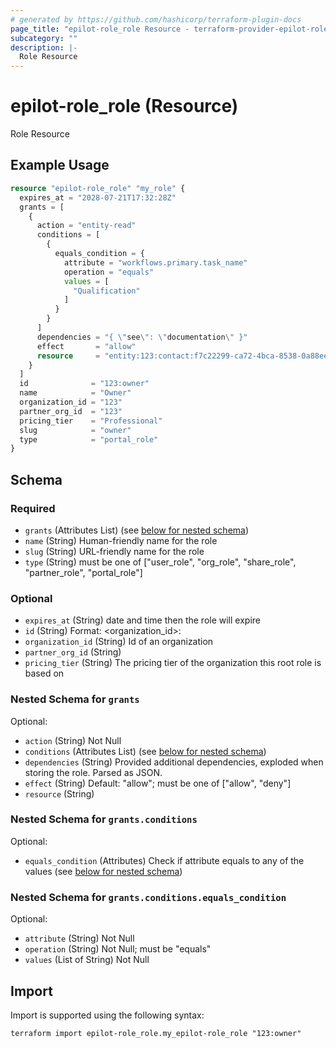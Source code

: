 ```yaml
---
# generated by https://github.com/hashicorp/terraform-plugin-docs
page_title: "epilot-role_role Resource - terraform-provider-epilot-role"
subcategory: ""
description: |-
  Role Resource
---
```


# epilot-role_role (Resource)

Role Resource

## Example Usage

```terraform
resource "epilot-role_role" "my_role" {
  expires_at = "2028-07-21T17:32:28Z"
  grants = [
    {
      action = "entity-read"
      conditions = [
        {
          equals_condition = {
            attribute = "workflows.primary.task_name"
            operation = "equals"
            values = [
              "Qualification"
            ]
          }
        }
      ]
      dependencies = "{ \"see\": \"documentation\" }"
      effect       = "allow"
      resource     = "entity:123:contact:f7c22299-ca72-4bca-8538-0a88eeefc947"
    }
  ]
  id              = "123:owner"
  name            = "Owner"
  organization_id = "123"
  partner_org_id  = "123"
  pricing_tier    = "Professional"
  slug            = "owner"
  type            = "portal_role"
}
```

<!-- schema generated by tfplugindocs -->
## Schema

### Required

- `grants` (Attributes List) (see [below for nested schema](#nestedatt--grants))
- `name` (String) Human-friendly name for the role
- `slug` (String) URL-friendly name for the role
- `type` (String) must be one of ["user_role", "org_role", "share_role", "partner_role", "portal_role"]

### Optional

- `expires_at` (String) date and time then the role will expire
- `id` (String) Format: <organization_id>:<slug>
- `organization_id` (String) Id of an organization
- `partner_org_id` (String)
- `pricing_tier` (String) The pricing tier of the organization this root role is based on

<a id="nestedatt--grants"></a>
### Nested Schema for `grants`

Optional:

- `action` (String) Not Null
- `conditions` (Attributes List) (see [below for nested schema](#nestedatt--grants--conditions))
- `dependencies` (String) Provided additional dependencies, exploded when storing the role. Parsed as JSON.
- `effect` (String) Default: "allow"; must be one of ["allow", "deny"]
- `resource` (String)

<a id="nestedatt--grants--conditions"></a>
### Nested Schema for `grants.conditions`

Optional:

- `equals_condition` (Attributes) Check if attribute equals to any of the values (see [below for nested schema](#nestedatt--grants--conditions--equals_condition))

<a id="nestedatt--grants--conditions--equals_condition"></a>
### Nested Schema for `grants.conditions.equals_condition`

Optional:

- `attribute` (String) Not Null
- `operation` (String) Not Null; must be "equals"
- `values` (List of String) Not Null

## Import

Import is supported using the following syntax:

```shell
terraform import epilot-role_role.my_epilot-role_role "123:owner"
```
